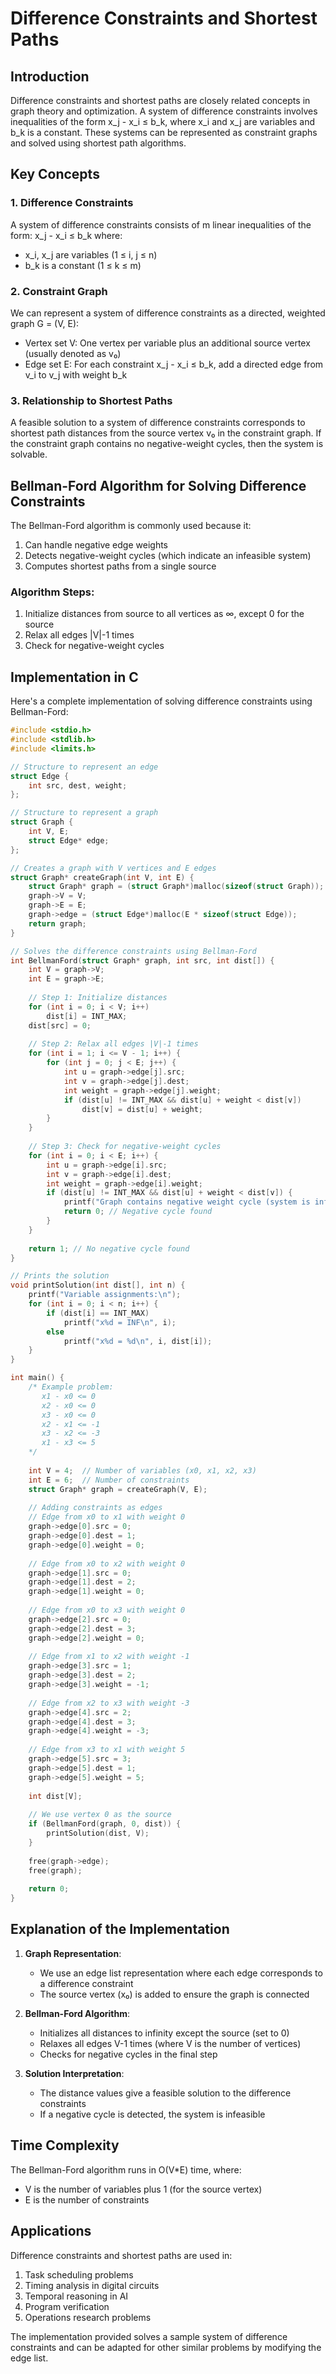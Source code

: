 # Difference Constraints and Shortest Paths

## Introduction

Difference constraints and shortest paths are closely related concepts in graph theory and optimization. A system of difference constraints involves inequalities of the form x_j - x_i ≤ b_k, where x_i and x_j are variables and b_k is a constant. These systems can be represented as constraint graphs and solved using shortest path algorithms.

## Key Concepts

### 1. Difference Constraints
A system of difference constraints consists of m linear inequalities of the form:
x_j - x_i ≤ b_k
where:
- x_i, x_j are variables (1 ≤ i, j ≤ n)
- b_k is a constant (1 ≤ k ≤ m)

### 2. Constraint Graph
We can represent a system of difference constraints as a directed, weighted graph G = (V, E):
- Vertex set V: One vertex per variable plus an additional source vertex (usually denoted as v₀)
- Edge set E: For each constraint x_j - x_i ≤ b_k, add a directed edge from v_i to v_j with weight b_k

### 3. Relationship to Shortest Paths
A feasible solution to a system of difference constraints corresponds to shortest path distances from the source vertex v₀ in the constraint graph. If the constraint graph contains no negative-weight cycles, then the system is solvable.

## Bellman-Ford Algorithm for Solving Difference Constraints

The Bellman-Ford algorithm is commonly used because it:
1. Can handle negative edge weights
2. Detects negative-weight cycles (which indicate an infeasible system)
3. Computes shortest paths from a single source

### Algorithm Steps:
1. Initialize distances from source to all vertices as ∞, except 0 for the source
2. Relax all edges |V|-1 times
3. Check for negative-weight cycles

## Implementation in C

Here's a complete implementation of solving difference constraints using Bellman-Ford:

```c
#include <stdio.h>
#include <stdlib.h>
#include <limits.h>

// Structure to represent an edge
struct Edge {
    int src, dest, weight;
};

// Structure to represent a graph
struct Graph {
    int V, E;
    struct Edge* edge;
};

// Creates a graph with V vertices and E edges
struct Graph* createGraph(int V, int E) {
    struct Graph* graph = (struct Graph*)malloc(sizeof(struct Graph));
    graph->V = V;
    graph->E = E;
    graph->edge = (struct Edge*)malloc(E * sizeof(struct Edge));
    return graph;
}

// Solves the difference constraints using Bellman-Ford
int BellmanFord(struct Graph* graph, int src, int dist[]) {
    int V = graph->V;
    int E = graph->E;
    
    // Step 1: Initialize distances
    for (int i = 0; i < V; i++)
        dist[i] = INT_MAX;
    dist[src] = 0;
    
    // Step 2: Relax all edges |V|-1 times
    for (int i = 1; i <= V - 1; i++) {
        for (int j = 0; j < E; j++) {
            int u = graph->edge[j].src;
            int v = graph->edge[j].dest;
            int weight = graph->edge[j].weight;
            if (dist[u] != INT_MAX && dist[u] + weight < dist[v])
                dist[v] = dist[u] + weight;
        }
    }
    
    // Step 3: Check for negative-weight cycles
    for (int i = 0; i < E; i++) {
        int u = graph->edge[i].src;
        int v = graph->edge[i].dest;
        int weight = graph->edge[i].weight;
        if (dist[u] != INT_MAX && dist[u] + weight < dist[v]) {
            printf("Graph contains negative weight cycle (system is infeasible)\n");
            return 0; // Negative cycle found
        }
    }
    
    return 1; // No negative cycle found
}

// Prints the solution
void printSolution(int dist[], int n) {
    printf("Variable assignments:\n");
    for (int i = 0; i < n; i++) {
        if (dist[i] == INT_MAX)
            printf("x%d = INF\n", i);
        else
            printf("x%d = %d\n", i, dist[i]);
    }
}

int main() {
    /* Example problem:
       x1 - x0 <= 0
       x2 - x0 <= 0
       x3 - x0 <= 0
       x2 - x1 <= -1
       x3 - x2 <= -3
       x1 - x3 <= 5
    */
    
    int V = 4;  // Number of variables (x0, x1, x2, x3)
    int E = 6;  // Number of constraints
    struct Graph* graph = createGraph(V, E);
    
    // Adding constraints as edges
    // Edge from x0 to x1 with weight 0
    graph->edge[0].src = 0;
    graph->edge[0].dest = 1;
    graph->edge[0].weight = 0;
    
    // Edge from x0 to x2 with weight 0
    graph->edge[1].src = 0;
    graph->edge[1].dest = 2;
    graph->edge[1].weight = 0;
    
    // Edge from x0 to x3 with weight 0
    graph->edge[2].src = 0;
    graph->edge[2].dest = 3;
    graph->edge[2].weight = 0;
    
    // Edge from x1 to x2 with weight -1
    graph->edge[3].src = 1;
    graph->edge[3].dest = 2;
    graph->edge[3].weight = -1;
    
    // Edge from x2 to x3 with weight -3
    graph->edge[4].src = 2;
    graph->edge[4].dest = 3;
    graph->edge[4].weight = -3;
    
    // Edge from x3 to x1 with weight 5
    graph->edge[5].src = 3;
    graph->edge[5].dest = 1;
    graph->edge[5].weight = 5;
    
    int dist[V];
    
    // We use vertex 0 as the source
    if (BellmanFord(graph, 0, dist)) {
        printSolution(dist, V);
    }
    
    free(graph->edge);
    free(graph);
    
    return 0;
}
```

## Explanation of the Implementation

1. **Graph Representation**:
   - We use an edge list representation where each edge corresponds to a difference constraint
   - The source vertex (x₀) is added to ensure the graph is connected

2. **Bellman-Ford Algorithm**:
   - Initializes all distances to infinity except the source (set to 0)
   - Relaxes all edges V-1 times (where V is the number of vertices)
   - Checks for negative cycles in the final step

3. **Solution Interpretation**:
   - The distance values give a feasible solution to the difference constraints
   - If a negative cycle is detected, the system is infeasible

## Time Complexity

The Bellman-Ford algorithm runs in O(V*E) time, where:
- V is the number of variables plus 1 (for the source vertex)
- E is the number of constraints

## Applications

Difference constraints and shortest paths are used in:
1. Task scheduling problems
2. Timing analysis in digital circuits
3. Temporal reasoning in AI
4. Program verification
5. Operations research problems

The implementation provided solves a sample system of difference constraints and can be adapted for other similar problems by modifying the edge list.
